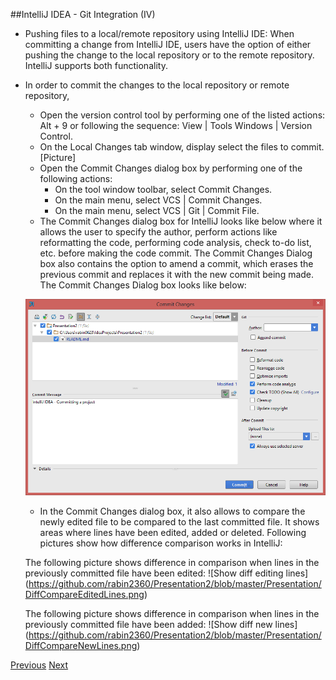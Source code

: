 ##IntelliJ IDEA - Git Integration (IV)
* Pushing files to a local/remote repository using IntelliJ IDE: When committing a change from IntelliJ IDE, users have the option of either pushing the change to the local repository or to the remote repository. IntelliJ supports both functionality.
* In order to commit the changes to the local repository or remote repository,
    * Open the version control tool by performing one of the listed actions: Alt + 9 or following the sequence: View | Tools Windows | Version Control.
    * On the Local Changes tab window, display select the files to commit.
    [Picture]
    * Open the Commit Changes dialog box by performing one of the following actions:
        * On the tool window toolbar, select Commit Changes.
        * On the main menu, select VCS | Commit Changes.
        * On the main menu, select VCS | Git | Commit File.
    * The Commit Changes dialog box for IntelliJ looks like below where it allows the user to specify the author, perform actions like reformatting the code, performing code analysis, check to-do list, etc. before making the code commit. The Commit Changes Dialog box also contains the option to amend a commit, which erases the previous commit and replaces it with the new commit being made. The Commit Changes Dialog box looks like below:
     
     ![Commit Changes Dialog Box](https://github.com/rabin2360/Presentation2/blob/master/Presentation/CommitChangesDialogBox.png)
     
     * In the Commit Changes dialog box,  it also allows to compare the newly edited file to be compared to the last committed file. It shows areas where lines have been edited, added or deleted. Following pictures show how difference comparison works in IntelliJ:
     
     The following picture shows difference in comparison when lines in the previously committed file have been edited:
     ![Show diff editing lines] (https://github.com/rabin2360/Presentation2/blob/master/Presentation/DiffCompareEditedLines.png)

     The following picture shows difference in comparison when lines in the previously committed file have been added:
     ![Show diff new lines] (https://github.com/rabin2360/Presentation2/blob/master/Presentation/DiffCompareNewLines.png)

[Previous](Slide11_GitIntegrationIII.md) [Next](Slide13_GitIntegrationV.md)
